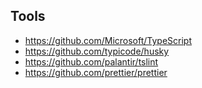 ## Tools

* https://github.com/Microsoft/TypeScript
* https://github.com/typicode/husky
* https://github.com/palantir/tslint
* https://github.com/prettier/prettier
